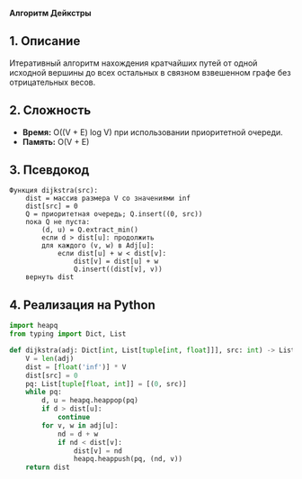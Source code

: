 **Алгоритм Дейкстры**

## 1. Описание
Итеративный алгоритм нахождения кратчайших путей от одной исходной вершины до всех остальных в связном взвешенном графе без отрицательных весов.

## 2. Сложность
- **Время:** O((V + E) log V) при использовании приоритетной очереди.
- **Память:** O(V + E)

## 3. Псевдокод
```text
Функция dijkstra(src):
    dist = массив размера V со значениями inf
    dist[src] = 0
    Q = приоритетная очередь; Q.insert((0, src))
    пока Q не пуста:
        (d, u) = Q.extract_min()
        если d > dist[u]: продолжить
        для каждого (v, w) в Adj[u]:
            если dist[u] + w < dist[v]:
                dist[v] = dist[u] + w
                Q.insert((dist[v], v))
    вернуть dist
```

## 4. Реализация на Python
```python
import heapq
from typing import Dict, List

def dijkstra(adj: Dict[int, List[tuple[int, float]]], src: int) -> List[float]:
    V = len(adj)
    dist = [float('inf')] * V
    dist[src] = 0
    pq: List[tuple[float, int]] = [(0, src)]
    while pq:
        d, u = heapq.heappop(pq)
        if d > dist[u]:
            continue
        for v, w in adj[u]:
            nd = d + w
            if nd < dist[v]:
                dist[v] = nd
                heapq.heappush(pq, (nd, v))
    return dist
```

